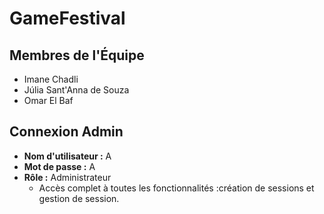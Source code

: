 # GameFestival

## Membres de l'Équipe
- Imane Chadli
- Júlia Sant'Anna de Souza
- Omar El Baf

## Connexion Admin
- **Nom d'utilisateur :** A
- **Mot de passe :** A
- **Rôle :** Administrateur
  - Accès complet à toutes les fonctionnalités :création de sessions et gestion de session.

